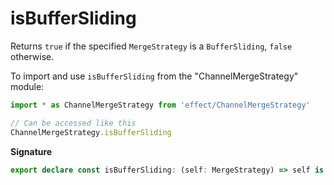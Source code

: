 # isBufferSliding

Returns `true` if the specified `MergeStrategy` is a `BufferSliding`, `false`
otherwise.

To import and use `isBufferSliding` from the "ChannelMergeStrategy" module:

```ts
import * as ChannelMergeStrategy from 'effect/ChannelMergeStrategy'

// Can be accessed like this
ChannelMergeStrategy.isBufferSliding
```

**Signature**

```ts
export declare const isBufferSliding: (self: MergeStrategy) => self is BufferSliding
```
